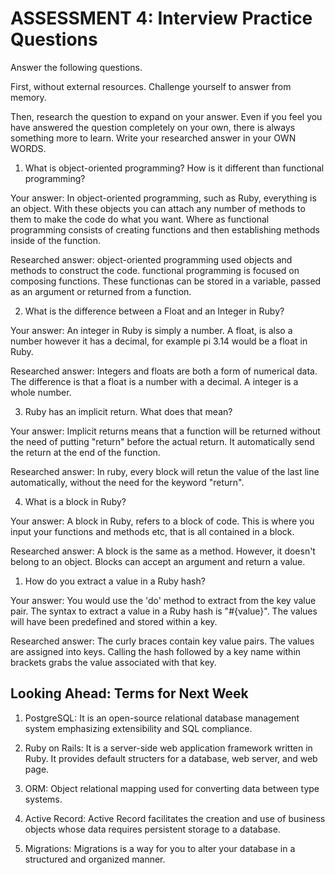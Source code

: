 # ASSESSMENT 4: Interview Practice Questions

Answer the following questions.

First, without external resources. Challenge yourself to answer from memory.

Then, research the question to expand on your answer. Even if you feel you have answered the question completely on your own, there is always something more to learn. Write your researched answer in your OWN WORDS.

1. What is object-oriented programming? How is it different than functional programming?

Your answer: In object-oriented programming, such as Ruby, everything is an object. With these objects you can attach any number of methods to them to make the code do what you want. Where as functional programming consists of creating functions and then establishing methods inside of the function.

Researched answer: object-oriented programming used objects and methods to construct the code. functional programming is focused on composing functions. These functionas can be stored in a variable, passed as an argument or returned from a function.

2. What is the difference between a Float and an Integer in Ruby?

Your answer: An integer in Ruby is simply a number. A float, is also a number however it has a decimal, for example pi 3.14 would be a float in Ruby.

Researched answer: Integers and floats are both a form of numerical data. The difference is that a float is a number with a decimal. A integer is a whole number.

3. Ruby has an implicit return. What does that mean?

Your answer: Implicit returns means that a function will be returned without the need of putting "return" before the actual return. It automatically send the return at the end of the function.

Researched answer: In ruby, every block will retun the value of the last line automatically, without the need for the keyword "return".

4. What is a block in Ruby?

Your answer: A block in Ruby, refers to a block of code. This is where you input your functions and methods etc, that is all contained in a block. 

Researched answer: A block is the same as a method. However, it doesn't belong to an object. Blocks can accept an argument and return a value.

1. How do you extract a value in a Ruby hash?

Your answer: You would use the 'do' method to extract from the key value pair. The syntax to extract a value in a Ruby hash is "#{value}". The values will have been predefined and stored within a key.

Researched answer: The curly braces contain key value pairs. The values are assigned into keys. Calling the hash followed by a key name within brackets grabs the value associated with that key.

## Looking Ahead: Terms for Next Week

1. PostgreSQL: It is an open-source relational database management system emphasizing extensibility and SQL compliance.

2. Ruby on Rails: It is a server-side web application framework written in Ruby. It provides default structers for a database, web server, and web page. 

3. ORM: Object relational mapping used for converting data between type systems.

4. Active Record: Active Record facilitates the creation and use of business objects whose data requires persistent storage to a database.

5. Migrations: Migrations is a way for you to alter your database in a structured and organized manner. 



